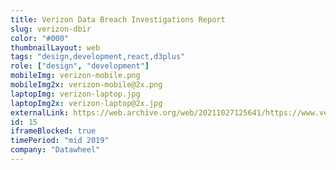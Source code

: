 ```yaml
---
title: Verizon Data Breach Investigations Report
slug: verizon-dbir
color: "#000"
thumbnailLayout: web
tags: "design,development,react,d3plus"
role: ["design", "development"]
mobileImg: verizon-mobile.png
mobileImg2x: verizon-mobile@2x.png
laptopImg: verizon-laptop.jpg
laptopImg2x: verizon-laptop@2x.jpg
externalLink: https://web.archive.org/web/20211027125641/https://www.verizon.com/business/resources/reports/dbir/interactive/
id: 15
iframeBlocked: true
timePeriod: "mid 2019"
company: "Datawheel"
---
```

